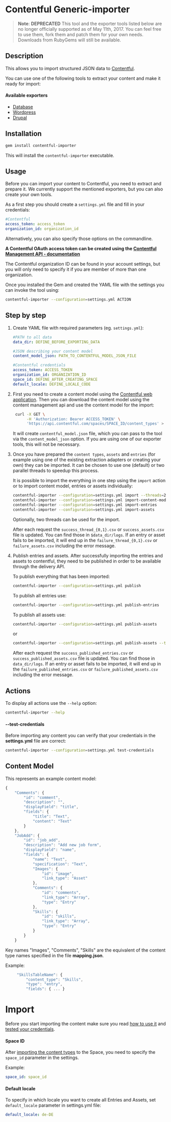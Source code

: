 Contentful Generic-importer
=================

> **Note**: **DEPRECATED** This tool and the exporter tools listed below are no longer officially supported as of May 11th, 2017.
> You can feel free to use them, fork them and patch them for your own needs.
> Downloads from RubyGems will still be available.


## Description

This allows you to import structured JSON data to [Contentful](https://www.contentful.com).

You can use one of the following tools to extract your content and make it ready for import:

#### Available exporters

 - [Database](https://github.com/contentful/database-exporter.rb)
 - [Wordpress](https://github.com/contentful/wordpress-exporter.rb)
 - [Drupal](https://github.com/contentful/drupal-exporter.rb)


## Installation

```bash
gem install contentful-importer
```

This will install the ```contentful-importer``` executable.


## Usage

Before you can import your content to Contentful, you need to extract and prepare it. We currently support the mentioned exporters, but you can also create your own tools.

As a first step you should create a `settings.yml` file and fill in your credentials:

```yaml
#Contentful
access_token: access_token
organization_id: organization_id
```

Alternatively, you can also specify those options on the commandline.

**A Contentful OAuth access token can be created using the [Contentful Management API - documentation](https://www.contentful.com/developers/documentation/content-management-api/#getting-started)**

The Contentful organization ID can be found in your account settings, but you will only need to specify it if you are member of more than one organization.

Once you installed the Gem and created the YAML file with the settings you can invoke the tool using:

```bash
contentful-importer --configuration=settings.yml ACTION
```

## Step by step

1. Create YAML file with required parameters (eg. ```settings.yml```):

    ```yaml
    #PATH to all data
    data_dir: DEFINE_BEFORE_EXPORTING_DATA

    #JSON describing your content model
    content_model_json: PATH_TO_CONTENTFUL_MODEL_JSON_FILE

    #Contentful credentials
    access_token: ACCESS_TOKEN
    organization_id: ORGANIZATION_ID
    space_id: DEFINE_AFTER_CREATING_SPACE
    default_locale: DEFINE_LOCALE_CODE
    ```

2. First you need to create a content model using the [Contentful web application](www.contentful.com). Then you can download the content model using the content management api and use the content model for the import:

    ```bash
     curl -X GET \
          -H 'Authorization: Bearer ACCESS_TOKEN' \
          'https://api.contentful.com/spaces/SPACE_ID/content_types' > contentful_model.json
    ```

    It will create ```contentful_model.json``` file, which you can pass to the tool via the `content_model_json` option. If you are using one of our exporter tools, this will not be necessary.


3. Once you have prepared the `content types`, `assets` and `entries` (for example using one of the existing extraction adapters or creating your own) they can be imported. It can be chosen to use one (default) or two parallel threads to speedup this process.

    It is possible to import the everything in one step using the `import` action or to import content model, entries or assets individually:

    ```bash
    contentful-importer --configuration=settings.yml import --threads=2
    contentful-importer --configuration=settings.yml import-content-model
    contentful-importer --configuration=settings.yml import-entries
    contentful-importer --configuration=settings.yml import-assets
    ```

    Optionally, two threads can be used for the import.

    After each request the `success_thread_{0,1}.csv` or `success_assets.csv` file is updated. You can find those in `$data_dir/logs`.
    If an entry or asset fails to be imported, it will end up in the `failure_thread_{0,1}.csv` or `failure_assets.csv` including the error message.


4. Publish entries and assets. After successfully importing the entries and assets to contentful, they need to be published in order to be available through the delivery API.

    To publish everything that has been imported:

    ```bash
    contentful-importer --configuration=settings.yml publish
    ```

    To publish all entries use:

    ```bash
    contentful-importer --configuration=settings.yml publish-entries
    ```

    To publish all assets use:

    ```bash
    contentful-importer --configuration=settings.yml publish-assets
    ```

    or

    ```bash
    contentful-importer --configuration=settings.yml publish-assets --threads=2
    ```

    After each request the ```success_published_entries.csv``` or ```success_published_assets.csv``` file is updated. You can find those in ```data_dir/logs```.
    If an entry or asset fails to be imported, it will end up in the ```failure_published_entries.csv``` or ```failure_published_assets.csv``` including the error message.


## Actions

To display all actions use the `--help` option:

```bash
contentful-importer --help
```

#### --test-credentials

Before importing any content you can verify that your credentials in the **settings.yml** file are correct:

```bash
contentful-importer --configuration=settings.yml test-credentials
```

## Content Model

This represents an example content model:

```javascript
{
    "Comments": {
        "id": "comment",
        "description": "",
        "displayField": "title",
        "fields": {
            "title": "Text",
            "content": "Text"
        }
    },
    "JobAdd": {
        "id": "job_add",
        "description": "Add new job form",
        "displayField": "name",
        "fields": {
            "name": "Text",
            "specification": "Text",
            "Images": {
                "id": "image",
                "link_type": "Asset"
            },
            "Comments": {
                "id": "comments",
                "link_type": "Array",
                "type": "Entry"
            },
            "Skills": {
                "id": "skills",
                "link_type": "Array",
                "type": "Entry"
            }
        }
    }
```
Key names "Images", "Comments", "Skills" are the equivalent of the content type names specified in the file **mapping.json**.

Example:

```javascript
     "SkillsTableName": {
         "content_type": "Skills",
         "type": "entry",
         "fields": { ... }
```


# Import

Before you start importing the content make sure you read [how to use it](https://github.com/contentful/generic-importer.rb#usage) and [tested your credentials](https://github.com/contentful/generic-importer.rb#--test-credentials).

#### Space ID

After [importing the content types](https://github.com/contentful/generic-importer.rb#--import-content-types-args) to the Space, you need to specify the `space_id` parameter in the settings.


Example:
```yml
space_id: space_id
```

#### Default locale

To specify in which locale you want to create all Entries and Assets, set ```default_locale``` parameter in settings.yml file:

```yml
default_locale: de-DE
```
